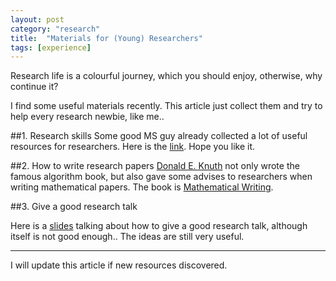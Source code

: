 ```yaml
---
layout: post
category: "research"
title:  "Materials for (Young) Researchers"
tags: [experience]
---
```


Research life is a colourful journey, which you should enjoy, otherwise, why continue it?

I find some useful materials recently. This article just collect them and try to help every research newbie, like me..

##1. Research skills
Some good MS guy already collected a lot of useful resources for researchers. Here is the [link](http://research.microsoft.com/en-us/um/people/simonpj/papers/giving-a-talk/giving-a-talk.htm). Hope you like it.

##2. How to write research papers
[Donald E. Knuth](http://www-cs-faculty.stanford.edu/~uno/) not only wrote the famous algorithm book, but also gave some advises to researchers when writing mathematical papers. The book is [Mathematical Writing](http://haidaoxiaofei.me/d/mathwriting.pdf).

##3. Give a good research talk

Here is a [slides](http://haidaoxiaofei.me/d/tsinghua-mar-2013.pdf) talking about how to give a good research talk, although itself is not good enough.. The ideas are still very useful.


------
I will update this article if new resources discovered.